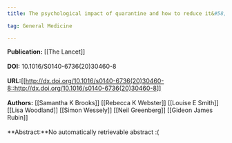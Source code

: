 ```yaml
---
title: The psychological impact of quarantine and how to reduce it&#58; rapid review of the evidence

tag: General Medicine

---
```


**Publication:** [[The Lancet]]<br><br>**DOI:** 10.1016/S0140-6736(20)30460-8                                    
<br>**URL:**[[http://dx.doi.org/10.1016/s0140-6736(20)30460-8::http://dx.doi.org/10.1016/s0140-6736(20)30460-8]]<br><br>**Authors:** [[Samantha K Brooks]] [[Rebecca K Webster]] [[Louise E Smith]] [[Lisa Woodland]] [[Simon Wessely]] [[Neil Greenberg]] [[Gideon James Rubin]] <br><br>**Abstract:**No automatically retrievable abstract :(

